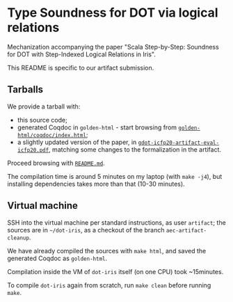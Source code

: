 # Type Soundness for DOT via logical relations

Mechanization accompanying the paper "Scala Step-by-Step: Soundness for
DOT with Step-Indexed Logical Relations in Iris".

This README is specific to our artifact submission.

## Tarballs

We provide a tarball with:
- this source code;
- generated Coqdoc in `golden-html` - start browsing from
  [`golden-html/coqdoc/index.html`](golden-html/coqdoc/index.html);
- a slightly updated version of the paper, in
  [`gdot-icfp20-artifact-eval-icfp20.pdf`](gdot-icfp20-artifact-eval-icfp20.pdf),
  matching some changes to the formalization in the artifact.

Proceed browsing with [`README.md`](README.md).

The compilation time is around 5 minutes on my laptop (with `make -j4`), but
installing dependencies takes more than that (10-30 minutes).

## Virtual machine

SSH into the virtual machine per standard instructions, as user `artifact`; the
sources are in `~/dot-iris`, as a checkout of the branch `aec-artifact-cleanup`. 

We have already compiled the sources with `make html`, and saved the generated
Coqdoc as `golden-html`.

Compilation inside the VM of `dot-iris` itself (on one CPU) took ~15minutes.

To compile `dot-iris` again from scratch, run `make clean` before running
`make`.
